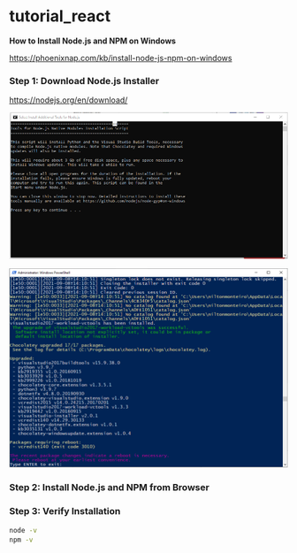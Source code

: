 # tutorial_react



**How to Install Node.js and NPM on Windows**

https://phoenixnap.com/kb/install-node-js-npm-on-windows

### Step 1: Download Node.js Installer

https://nodejs.org/en/download/

![image-20210908135739596](https://github.com/niltonmalves/tutorial_react/blob/main/imagens/image-20210908135739596.png?raw=true)



![image-20210908141306541](https://github.com/niltonmalves/tutorial_react/blob/main/imagens/image-20210908141306541.png?raw=True)

### Step 2: Install Node.js and NPM from Browser

### Step 3: Verify Installation

```bash
node -v
npm -v
```

